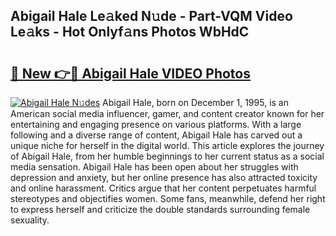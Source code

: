## Abigail Hale Le𝚊ked N𝚞de - Part-VQM Video Le𝚊ks - Hot Onlyf𝚊ns Photos WbHdC

# <h2><a href="http://ab56504.deff.icu/?id=Abigail+Hale">🔗 New 👉🔴 Abigail Hale VIDEO Photos</a></h2>

[![Abigail Hale N𝚞des](https://i.imgur.com/rIISA9y.gif)](http://ab56504.deff.icu/?id=Abigail+Hale)
Abigail Hale, born on December 1, 1995, is an American social media influencer, gamer, and content creator known for her entertaining and engaging presence on various platforms. With a large following and a diverse range of content, Abigail Hale has carved out a unique niche for herself in the digital world. This article explores the journey of Abigail Hale, from her humble beginnings to her current status as a social media sensation. Abigail Hale has been open about her struggles with depression and anxiety, but her online presence has also attracted toxicity and online harassment. Critics argue that her content perpetuates harmful stereotypes and objectifies women. Some fans, meanwhile, defend her right to express herself and criticize the double standards surrounding female sexuality.
